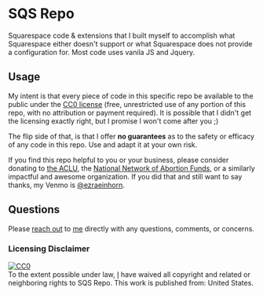 # SQS Repo
Squarespace code &amp; extensions that I built myself to accomplish
what Squarespace either doesn't support or what Squarespace does not
provide a configuration for. Most code uses vanila JS and Jquery.

## Usage
My intent is that every piece of code in this specific repo be
available to the public under the [
CC0 license](https://creativecommons.org/publicdomain/zero/1.0/)
(free, unrestricted use of any portion of this repo, with no 
attribution or payment required). It is possible that I didn't
get the licensing exactly right, but I promise I won't come after
you ;) 

The flip side of that, is that I offer **no guarantees** as to the
safety or efficacy of any code in this repo. Use and adapt it at
your own risk. 

If you find this repo helpful to you or your business, please consider
donating to [the ACLU](https://action.aclu.org/give/now), the [National
Network of Abortion Funds](https://abortionfunds.org/donate), or a
similarly impactful and awesome organization. If you did that and still
want to say thanks, my Venmo is 
[@ezraeinhorn](https://venmo.com/user/ezraeinhorn).

## Questions
Please [reach out](mailto:ezraeinhorn624@gmail.com) to
[me](https://linkedin.com/in/ezraeinhorn) directly with any questions,
comments, or concerns.

### Licensing Disclaimer
<p xmlns:dct="http://purl.org/dc/terms/" xmlns:vcard="http://www.w3.org/2001/vcard-rdf/3.0#">
  <a rel="license"
     href="http://creativecommons.org/publicdomain/zero/1.0/">
    <img src="https://licensebuttons.net/p/zero/1.0/88x31.png" style="border-style: none;" alt="CC0" />
  </a>
  <br />
  To the extent possible under law,
  <a rel="dct:publisher"
     href="https://github.com/ezraeinhorn624/sqs">
    <span property="dct:title">I</span></a>
  have waived all copyright and related or neighboring rights to
  <span property="dct:title">SQS Repo</span>.
This work is published from:
<span property="vcard:Country" datatype="dct:ISO3166"
      content="US" about="https://github.com/ezraeinhorn624/sqs">
  United States</span>.
</p>

